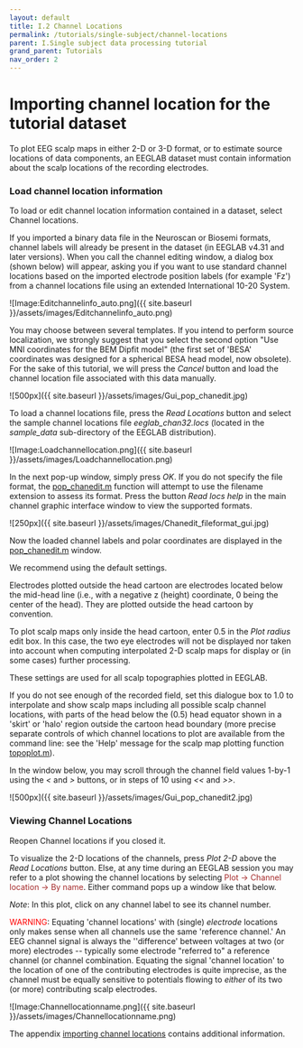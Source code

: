 ```yaml
---
layout: default
title: I.2 Channel Locations
permalink: /tutorials/single-subject/channel-locations
parent: I.Single subject data processing tutorial
grand_parent: Tutorials
nav_order: 2
---
```



Importing channel location for the tutorial dataset
====================================================

To plot EEG scalp maps in either 2-D or 3-D format, or to estimate
source locations of data components, an EEGLAB dataset must contain
information about the scalp locations of the recording electrodes.

### Load channel location information

To load or edit channel location information contained in a dataset,
select <span style="color: brown>Edit \"> Channel locations</span>.

If you imported a binary data file in the Neuroscan or Biosemi
formats, channel labels will already be present in the dataset (in
EEGLAB v4.31 and later versions). When you call the channel editing
window, a dialog box (shown below) will appear, asking you if you want
to use standard channel locations based on the imported electrode
position labels (for example 'Fz') from a channel locations file using
an extended International 10-20 System.
>
>
>
![Image:Editchannelinfo_auto.png]({{ site.baseurl }}/assets/images/Editchannelinfo_auto.png)
>
>
>
You may choose between several templates. If you intend to perform
source localization, we strongly suggest that you select the second
option "Use MNI coordinates for the BEM Dipfit model" (the first set
of 'BESA' coordinates was designed for a spherical BESA head model,
now obsolete). For the sake of this tutorial, we will press the
*Cancel* button and load the channel location file associated with
this data manually.
>
>
>
![500px]({{ site.baseurl }}/assets/images/Gui_pop_chanedit.jpg)
>
>
>
To load a channel locations file, press the *Read Locations* button
and select the sample channel locations file *eeglab_chan32.locs*
(located in the *sample_data* sub-directory of the EEGLAB
distribution).




![Image:Loadchannellocation.png]({{ site.baseurl }}/assets/images/Loadchannellocation.png)


In the next pop-up window, simply press *OK*. If you do not specify
the file format, the [pop_chanedit.m]() function will attempt
to use the filename extension to assess its format. Press the button
*Read locs help* in the main channel graphic interface window to view
the supported formats.


![250px]({{ site.baseurl }}/assets/images/Chanedit_fileformat_gui.jpg)


Now the loaded channel labels and polar coordinates are displayed in
the [pop_chanedit.m](http://sccn.ucsd.edu/eeglab/locatefile.php?file=pop_chanedit.m) window.

We recommend using the default settings.
 
Electrodes plotted outside the head cartoon are electrodes located below the mid-head line (i.e.,
with a negative z (height) coordinate, 0 being the center of the
head). They are plotted outside the head cartoon by convention. 

To plot scalp maps only inside the head cartoon, enter 0.5 in the *Plot
radius* edit box. In this case, the two eye electrodes will not be
displayed nor taken into account when computing interpolated 2-D scalp
maps for display or (in some cases) further processing. 

These settings are used for all scalp topographies plotted in EEGLAB. 

If you do not see enough of the recorded field, set this dialogue box to 1.0 to
interpolate and show scalp maps including all possible scalp channel
locations, with parts of the head below the (0.5) head equator shown
in a 'skirt' or 'halo' region outside the cartoon head boundary (more
precise separate controls of which channel locations to plot are
available from the command line: see the 'Help' message for the scalp
map plotting function [topoplot.m]()).

In the window below, you may scroll through the channel field values
1-by-1 using the *\<* and *\>* buttons, or in steps of 10 using *\<\<*
and *\>\>*.


![500px]({{ site.baseurl }}/assets/images/Gui_pop_chanedit2.jpg)



### Viewing Channel Locations

Reopen <span style="color: brown>Edit \"> Channel locations</span> if you
closed it. 

To visualize the 2-D locations of the channels, press *Plot
2-D* above the *Read Locations* button. Else, at any time during an EEGLAB session you may refer to a plot showing the channel locations
by selecting <font color=brown>Plot → Channel location → By
name</font>. 
Either command pops up a window like that below. 

*Note*: In
this plot, click on any channel label to see its channel number.

<span style="color: red">WARNING</span>: Equating 'channel locations' with
(single) *electrode* locations only makes sense when all channels use
the same 'reference channel.' An EEG channel signal is always the
''difference' between voltages at two (or more) electrodes --
typically some electrode "referred to" a reference channel (or channel
combination. Equating the signal 'channel location' to the location of
one of the contributing electrodes is quite imprecise, as the channel
must be equally sensitive to potentials flowing to *either* of its two
(or more) contributing scalp electrodes.


![Image:Channellocationname.png]({{ site.baseurl }}/assets/images/Channellocationname.png)


The appendix [importing channel locations](/A03:_Importing_Channel_Locations "wikilink") contains
additional information.


